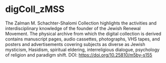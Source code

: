 # digColl_zMSS
The Zalman M. Schachter-Shalomi Collection highlights the activities and interdisciplinary knowledge of the founder of the Jewish Renewal Movement. The physical archive from which the digital collection is derived contains manuscript pages, audio cassettes, photographs, VHS tapes, and posters and advertisements covering subjects as diverse as Jewish mysticism, Hasidism, spiritual eldering, interreligious dialogue, psychology of religion and paradigm shift. DOI: https://doi.org/10.25810/m5by-s155
